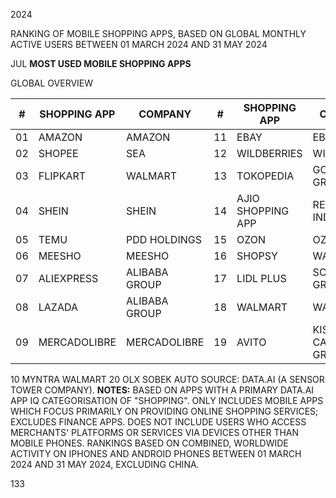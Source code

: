 2024


RANKING OF MOBILE SHOPPING APPS, BASED ON GLOBAL MONTHLY ACTIVE USERS BETWEEN 01 MARCH 2024 AND 31 MAY 2024


JUL **MOST USED MOBILE SHOPPING APPS**

GLOBAL OVERVIEW


| #   | SHOPPING APP   | COMPANY       | #   | SHOPPING APP      | COMPANY              |
|-----|----------------|---------------|-----|-------------------|----------------------|
| 01  | AMAZON         | AMAZON        | 11  | EBAY              | EBAY                 |
| 02  | SHOPEE         | SEA           | 12  | WILDBERRIES       | WILDBERRIES          |
| 03  | FLIPKART       | WALMART       | 13  | TOKOPEDIA         | GOTO GROUP           |
| 04  | SHEIN          | SHEIN         | 14  | AJIO SHOPPING APP | RELIANCE INDUSTRIES  |
| 05  | TEMU           | PDD HOLDINGS  | 15  | OZON              | OZON                 |
| 06  | MEESHO         | MEESHO        | 16  | SHOPSY            | WALMART              |
| 07  | ALIEXPRESS     | ALIBABA GROUP | 17  | LIDL PLUS         | SCHWARZ GRUPPE       |
| 08  | LAZADA         | ALIBABA GROUP | 18  | WALMART           | WALMART              |
| 09  | MERCADOLIBRE   | MERCADOLIBRE  | 19  | AVITO             | KISMET CAPITAL GROUP |

10 MYNTRA WALMART
20 OLX SOBEK AUTO
SOURCE: DATA.AI (A SENSOR TOWER COMPANY). **NOTES:** BASED ON APPS WITH A PRIMARY DATA.AI APP IQ CATEGORISATION OF "SHOPPING". ONLY INCLUDES MOBILE APPS WHICH FOCUS PRIMARILY ON PROVIDING ONLINE SHOPPING SERVICES; EXCLUDES FINANCE APPS. DOES NOT INCLUDE USERS WHO ACCESS MERCHANTS' PLATFORMS OR SERVICES VIA DEVICES OTHER THAN MOBILE PHONES. RANKINGS BASED ON COMBINED, WORLDWIDE ACTIVITY ON IPHONES AND ANDROID PHONES BETWEEN 01 MARCH 2024 AND 31 MAY 2024, EXCLUDING CHINA.

133